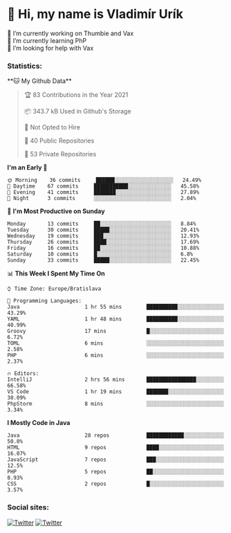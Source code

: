 <h1> 👋 Hi, my name is Vladimír Urík</h1>
<p>
 🔭 I’m currently working on Thumbie and Vax<br>
 🌱 I’m currently learning PhP<br>
 🤔 I’m looking for help with Vax<br>
</p>
<h3>Statistics:</h3>
<!--START_SECTION:waka-->
**🐱 My Github Data** 

> 🏆 83 Contributions in the Year 2021
 > 
> 📦 343.7 kB Used in Github's Storage 
 > 
> 🚫 Not Opted to Hire
 > 
> 📜 40 Public Repositories 
 > 
> 🔑 53 Private Repositories  
 > 
**I'm an Early 🐤** 

```text
🌞 Morning    36 commits     ██████░░░░░░░░░░░░░░░░░░░   24.49% 
🌆 Daytime    67 commits     ███████████░░░░░░░░░░░░░░   45.58% 
🌃 Evening    41 commits     ███████░░░░░░░░░░░░░░░░░░   27.89% 
🌙 Night      3 commits      ░░░░░░░░░░░░░░░░░░░░░░░░░   2.04%

```
📅 **I'm Most Productive on Sunday** 

```text
Monday       13 commits     ██░░░░░░░░░░░░░░░░░░░░░░░   8.84% 
Tuesday      30 commits     █████░░░░░░░░░░░░░░░░░░░░   20.41% 
Wednesday    19 commits     ███░░░░░░░░░░░░░░░░░░░░░░   12.93% 
Thursday     26 commits     ████░░░░░░░░░░░░░░░░░░░░░   17.69% 
Friday       16 commits     ██░░░░░░░░░░░░░░░░░░░░░░░   10.88% 
Saturday     10 commits     █░░░░░░░░░░░░░░░░░░░░░░░░   6.8% 
Sunday       33 commits     █████░░░░░░░░░░░░░░░░░░░░   22.45%

```


📊 **This Week I Spent My Time On** 

```text
⌚︎ Time Zone: Europe/Bratislava

💬 Programming Languages: 
Java                     1 hr 55 mins        ██████████░░░░░░░░░░░░░░░   43.29% 
YAML                     1 hr 48 mins        ██████████░░░░░░░░░░░░░░░   40.99% 
Groovy                   17 mins             █░░░░░░░░░░░░░░░░░░░░░░░░   6.72% 
TOML                     6 mins              ░░░░░░░░░░░░░░░░░░░░░░░░░   2.58% 
PHP                      6 mins              ░░░░░░░░░░░░░░░░░░░░░░░░░   2.37%

🔥 Editors: 
IntelliJ                 2 hrs 56 mins       ████████████████░░░░░░░░░   66.58% 
VS Code                  1 hr 19 mins        ███████░░░░░░░░░░░░░░░░░░   30.09% 
PhpStorm                 8 mins              ░░░░░░░░░░░░░░░░░░░░░░░░░   3.34%

```

**I Mostly Code in Java** 

```text
Java                     28 repos            ████████████░░░░░░░░░░░░░   50.0% 
HTML                     9 repos             ████░░░░░░░░░░░░░░░░░░░░░   16.07% 
JavaScript               7 repos             ███░░░░░░░░░░░░░░░░░░░░░░   12.5% 
PHP                      5 repos             ██░░░░░░░░░░░░░░░░░░░░░░░   8.93% 
CSS                      2 repos             █░░░░░░░░░░░░░░░░░░░░░░░░   3.57%

```



<!--END_SECTION:waka-->

<h3>Social sites:</h3>
<p><a href="https://twitter.com/GGGEDR" target="_blank"><img alt="Twitter" src="https://img.shields.io/badge/twitter-%231DA1F2.svg?&style=for-the-badge&logo=twitter&logoColor=white" /></a> <a href="https://www.reddit.com/user/GGGEDR" target="_blank"><img alt="Twitter" src="https://img.shields.io/badge/reddit-%23FE6262.svg?&style=for-the-badge&logo=reddit&logoColor=white" /></a>
</p>
